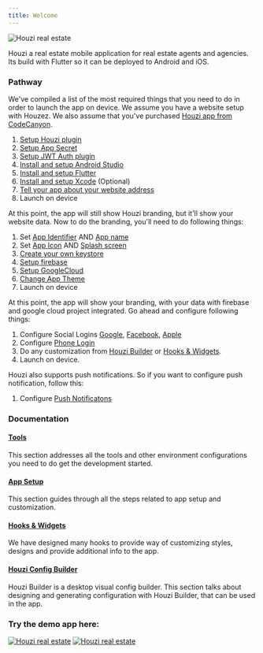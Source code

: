 ```yaml
---
title: Welcome
---
```


![Houzi real estate](images/banner.jpg)

Houzi a real estate mobile application for real estate agents and agencies. Its build with Flutter so it can be deployed to Android and iOS.

### Pathway

We've compiled a list of the most required things that you need to do in order to launch the app on device. We assume you have a website setup with Houzez. We also assume that you've purchased [Houzi app from CodeCanyon](https://codecanyon.net/item/houzi-real-estate-app/39753350).

1. [Setup Houzi plugin](tools/houzi_plugin)
2. [Setup App Secret](tools/app_secret)
3. [Setup JWT Auth plugin](tools/jwt_auth_plugin_setup)
4. [Install and setup Android Studio](tools/android_setup)
5. [Install and setup Flutter](tools/flutter_setup)
6. [Install and setup Xcode](tools/xcode_setup) (Optional)
7. [Tell your app about your website address](app-setup/change_app_url)
8. Launch on device

At this point, the app will still show Houzi branding, but it'll show your website data. Now to do the branding, you'll need to do following things:

1. Set [App Identifier](app-setup/change_app_identifier) AND [App name](app-setup/change_app_display_name) 
2. Set [App Icon](app-setup/change_app_icon) AND [Splash screen](app-setup/change_app_splash_screen)
3. [Create your own keystore](tools/setup_android_signing)
4. [Setup firebase](tools/firebase_setup)
5. [Setup GoogleCloud](tools/google_cloud_setup)
6. [Change App Theme](app-setup/change_app_theme)
7. Launch on device

At this point, the app will show your branding, with your data with firebase and google cloud project integrated. Go ahead and configure following things:

1. Configure Social Logins [Google](tools/setup_google_signin), [Facebook](tools/setup_facebook_signin), [Apple](tools/setup_apple_signin)
2. Configure [Phone Login](tools/setup_phone_signin)
3. Do any customization from [Houzi Builder](houzi-builder/intro) or [Hooks & Widgets](hooks-widgets/add_item_in_drawer).
4. Launch on device.

Houzi also supports push notifications. So if you want to configure push notification, follow this:
1. Configure [Push Notificatons](tools/push_notifications_integration)


### Documentation

#### [Tools](tools/tools_setup)

This section addresses all the tools and other environment configurations you need to do get the development started.

#### [App Setup](app-setup/change_app_url)

This section guides through all the steps related to app setup and customization.

#### [Hooks & Widgets](hooks-widgets/add_item_in_drawer)

We have designed many hooks to provide way of customizing styles, designs and provide additional info to the app.

#### [Houzi Config Builder](houzi-builder/intro)

Houzi Builder is a desktop visual config builder. This section talks about designing and generating configuration with Houzi Builder, that can be used in the app.

### Try the demo app here:

 [![Houzi real estate](images/apple_store.png)](https://apps.apple.com/us/app/id1598357211)  [![Houzi real estate](images/google_play.png)](https://play.google.com/store/apps/details?id=com.booleanbites.houzez)

 